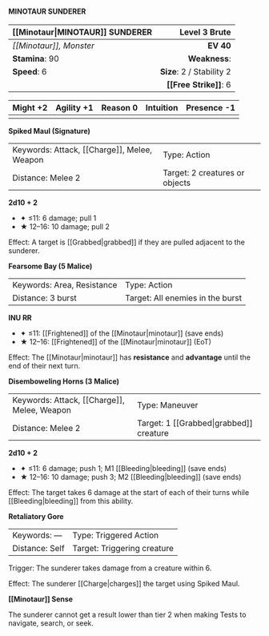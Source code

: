 #### MINOTAUR SUNDERER

| [[Minotaur\|MINOTAUR]] SUNDERER |         **Level 3 Brute** |
| :------------------------------ | ------------------------: |
| *[[Minotaur]], Monster*         |                 **EV 40** |
| **Stamina**: 90                 |             **Weakness**: |
| **Speed**: 6                    | **Size**: 2 / Stability 2 |
|                                 |    **[[Free Strike]]**: 6 |

| **Might** +2 | **Agility** +1 | **Reason** 0 | **Intuition** | **Presence** -1 |
| ------------ | -------------- | ------------ | ------------- | --------------- |
|              |                |              |               |                 |

**Spiked Maul (Signature)**

|                                             |                                |
| :------------------------------------------ | :----------------------------- |
| Keywords: Attack, [[Charge]], Melee, Weapon | Type: Action                   |
| Distance: Melee 2                           | Target: 2 creatures or objects |

**2d10 + 2**

- ✦ ≤11: 6 damage; pull 1
- ★ 12–16: 10 damage; pull 2

Effect: A target is [[Grabbed|grabbed]] if they are pulled adjacent to the sunderer.

**Fearsome Bay (5 Malice)**

|                            |                                  |
| :------------------------- | :------------------------------- |
| Keywords: Area, Resistance | Type: Action                     |
| Distance: 3 burst          | Target: All enemies in the burst |

**INU RR**

- ✦ ≤11: [[Frightened]] of the [[Minotaur|minotaur]] (save ends)
- ★ 12–16: [[Frightened]] of the [[Minotaur|minotaur]] (EoT)

Effect: The [[Minotaur|minotaur]] has **resistance** and **advantage** until the end of their next turn.

**Disemboweling Horns (3 Malice)**

|                                             |                                         |
| :------------------------------------------ | :-------------------------------------- |
| Keywords: Attack, [[Charge]], Melee, Weapon | Type: Maneuver                          |
| Distance: Melee 2                           | Target: 1 [[Grabbed\|grabbed]] creature |

**2d10 + 2**

- ✦ ≤11: 6 damage; push 1; M1 [[Bleeding|bleeding]] (save ends)
- ★ 12–16: 10 damage; push 3; M2 [[Bleeding|bleeding]] (save ends)

Effect: The target takes 6 damage at the start of each of their turns while [[Bleeding|bleeding]] from this ability.

**Retaliatory Gore**

|                |                             |
| :------------- | :-------------------------- |
| Keywords: —    | Type: Triggered Action      |
| Distance: Self | Target: Triggering creature |

Trigger: The sunderer takes damage from a creature within 6.

Effect: The sunderer [[Charge|charges]] the target using Spiked Maul.

**[[Minotaur]] Sense**

The sunderer cannot get a result lower than tier 2 when making Tests to navigate, search, or seek.
